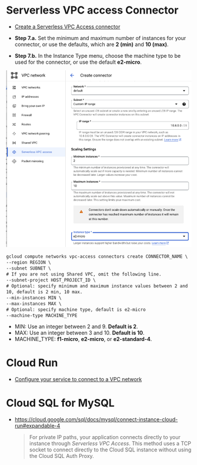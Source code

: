 # Serverless VPC access Connector

- [Create a Serverless VPC Access connector](https://cloud.google.com/vpc/docs/configure-serverless-vpc-access#create-connector)

- **Step 7.a.** Set the minimum and maximum number of instances for your connector, or use the defaults, which are **2 (min)** and **10 (max)**.

- **Step 7.b.** In the Instance Type menu, choose the machine type to be used for the connector, or use the default **e2-micro**.

![](serverless-vpc-access.png)

```
gcloud compute networks vpc-access connectors create CONNECTOR_NAME \
--region REGION \
--subnet SUBNET \
# If you are not using Shared VPC, omit the following line.
--subnet-project HOST_PROJECT_ID \
# Optional: specify minimum and maximum instance values between 2 and
10, default is 2 min, 10 max.
--min-instances MIN \
--max-instances MAX \
# Optional: specify machine type, default is e2-micro
--machine-type MACHINE_TYPE
```

- MIN: Use an integer between 2 and 9. **Default is 2**.
- MAX: Use an integer between 3 and 10. **Default is 10**.
- MACHINE_TYPE: **f1-micro**, **e2-micro**, or **e2-standard-4**.

# Cloud Run

- [Configure your service to connect to a VPC network](https://cloud.google.com/run/docs/configuring/connecting-vpc#configuring)

# Cloud SQL for MySQL

- https://cloud.google.com/sql/docs/mysql/connect-instance-cloud-run#expandable-4

  > For private IP paths, your application connects directly to your instance through _Serverless VPC Access_. This method uses a TCP socket to connect directly to the Cloud SQL instance without using the Cloud SQL Auth Proxy.
